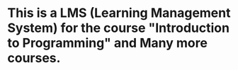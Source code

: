 # This is a LMS (Learning Management System) for the course "Introduction to Programming" and Many more courses.